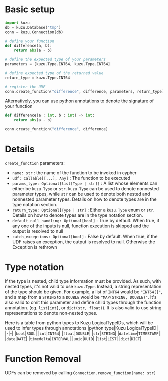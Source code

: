 
# Basic setup
```py
import kuzu
db = kuzu.Database("tmp")
conn = kuzu.Connection(db)

# define your function
def difference(a, b):
    return abs(a - b)

# define the expected type of your parameters
parameters = [kuzu.Type.INT64, kuzu.Type.INT64]

# define expected type of the returned value
return_type = kuzu.Type.INT64

# register the UDF
conn.create_function("difference", difference, parameters, return_type)
```

Alternatively, you can use python annotations to denote the signature of your function
```py
def difference(a : int, b : int) -> int:
    return abs(a - b)

conn.create_function("difference", difference)
```

# Details
`create_function` parameters:

- `name: str` : the name of the function to be invoked in cypher
- `udf: Callable[[...], Any]` : The function to be executed
- `params_type: Optional[list[Type | str]]` : A list whose elements can either be `kuzu.Type` or `str`. `kuzu.Type` can be used to denote nonnested parameter types, while `str` can be used to denote both nested and nonnested parameter types. Details on how to denote types are in the type notation section.
- `return_type: Optional[Type | str]` : Either a `kuzu.Type` enum or `str`. Details on how to denote types are in the type notation section.
- `default_null_handling: Optional[bool]` : True by default. When true, if any one of the inputs is null, function execution is skipped and the output is resolved to null
- `catch_exceptions: Optional[bool]` : False by default. When true, if the UDF raises an exception, the output is resolved to null. Otherwise the Exception is rethrown

# Type notation

If the type is nested, child type information must be provided. As such, with nested types, it's not valid to use `kuzu.Type`. Instead, a string representation of the type should be given. For example, a list of `INT64` would be `"INT64[]"`, and a map from a `STRING` to a `DOUBLE` would be `"MAP(STRING, DOUBLE)"`. It's also valid to omit this parameter and define child types through the function annotation. (eg. `list[int]`, or `dict(str, float)`). It is also valid to use string representations to denote non-nested types.

Here is a table from python types to Kuzu LogicalTypeIDs, which will be used to infer types through annotations
|python type|Kuzu LogicalTypeID|
|-|-|
|`bool`|`BOOL`|
|`int`|`INT64`|
|`float`|`DOUBLE`|
|`str`|`STRING`|
|`datetime`|`TIMESTAMP`|
|`date`|`DATE`|
|`timedelta`|`INTERVAL`|
|`uuid`|`UUID`|
|`list`|`LIST`|
|`dict`|`DICT`|

# Function Removal
UDFs can be removed by calling `Connection.remove_function(name: str)`
